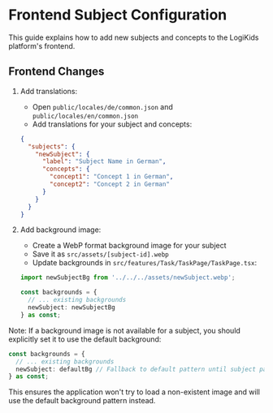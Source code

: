 # Frontend Subject Configuration

This guide explains how to add new subjects and concepts to the LogiKids platform's frontend.

## Frontend Changes

1. Add translations:
   - Open `public/locales/de/common.json` and `public/locales/en/common.json`
   - Add translations for your subject and concepts:
   ```json
   {
     "subjects": {
       "newSubject": {
         "label": "Subject Name in German",
         "concepts": {
           "concept1": "Concept 1 in German",
           "concept2": "Concept 2 in German"
         }
       }
     }
   }
   ```

2. Add background image:
   - Create a WebP format background image for your subject
   - Save it as `src/assets/[subject-id].webp`
   - Update backgrounds in `src/features/Task/TaskPage/TaskPage.tsx`:
   ```typescript
   import newSubjectBg from '../../../assets/newSubject.webp';
   
   const backgrounds = {
     // ... existing backgrounds
     newSubject: newSubjectBg
   } as const;
   ```

Note: If a background image is not available for a subject, you should explicitly set it to use the default background:
```typescript
const backgrounds = {
  // ... existing backgrounds
  newSubject: defaultBg // Fallback to default pattern until subject pattern is available
} as const;
```
This ensures the application won't try to load a non-existent image and will use the default background pattern instead.
